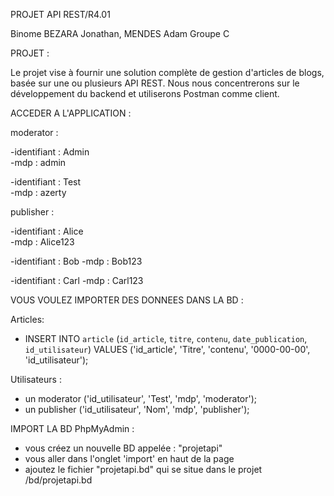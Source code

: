 PROJET API REST/R4.01

Binome BEZARA Jonathan, MENDES  Adam
Groupe C

PROJET : 

Le projet vise à fournir une solution complète de gestion d'articles de blogs, basée sur une ou plusieurs API REST.
Nous nous concentrerons sur le développement du backend et utiliserons Postman comme client. 

ACCEDER A L'APPLICATION :

moderator : 

-identifiant : Admin         
-mdp : admin  

-identifiant : Test              
-mdp : azerty


publisher : 

-identifiant : Alice              
-mdp : Alice123                         

-identifiant : Bob
-mdp : Bob123

-identifiant : Carl
-mdp : Carl123



VOUS VOULEZ IMPORTER DES DONNEES DANS LA BD :

Articles: 
- INSERT INTO `article` (`id_article`, `titre`, `contenu`, `date_publication`, `id_utilisateur`) VALUES
('id_article', 'Titre', 'contenu', '0000-00-00', 'id_utilisateur');

Utilisateurs : 
- un moderator ('id_utilisateur', 'Test', 'mdp', 'moderator');
- un publisher ('id_utilisateur', 'Nom', 'mdp', 'publisher');


IMPORT LA BD PhpMyAdmin :
- vous créez un nouvelle BD appelée : "projetapi"
- vous aller dans l'onglet 'import' en haut de la page 
- ajoutez le fichier "projetapi.bd" qui se situe dans le projet /bd/projetapi.bd



